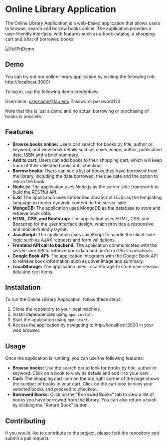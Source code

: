 # Online Library Application

The Online Library Application is a web-based application that allows users to browse, search and borrow books online. The application provides a user-friendly interface, with features such as a book catalog, a shopping cart and a list of borrowed books.

![fullPrjDemo](https://user-images.githubusercontent.com/96387037/229193559-a366011f-f8f7-4c0d-9157-1dd0eada9082.gif)

## Demo

You can try out our online library application by visiting the following link: http://localhost:3000/

To log in, use the following demo credentials:

Username: username@fau.edu
Password: password123

Note that this is just a demo and no actual borrowing or purchasing of books is possible.

## Features

- **Browse books online:** Users can search for books by title, author or keyword, and view book details such as cover image, author, publication date, ISBN and a brief summary.
- **Add to cart:** Users can add books to their shopping cart, which will keep track of their selected books until checkout.
- **Borrow books:** Users can see a list of books they have borrowed from the library, including the date borrowed, the due date and the option to return the book.
- **Node.js:** The application uses Node.js as the server-side framework to build the RESTful API.
- **EJS:** The application uses Embedded JavaScript (EJS) as the templating language to render dynamic content on the server-side.
- **MongoDB:** The application uses MongoDB as the database to store and retrieve book data.
- **HTML, CSS, and Bootstrap:** The application uses HTML, CSS, and Bootstrap for the user interface design, which provides a responsive and mobile-friendly layout.
- **JavaScript:** The application uses JavaScript to handle the client-side logic such as AJAX requests and form validations.
- **Frontend API call to backend:** The application communicates with the server-side API to retrieve book data and perform CRUD operations.
- **Google Book API:** The application integrates with the Google Book API to retrieve book information such as cover image and summary.
- **LocalStorage:** The application uses LocalStorage to store user session data and cart items.

## Installation

To run the Online Library Application, follow these steps:

1. Clone the repository to your local machine.
2. Install dependencies using `npm install`.
3. Start the application using `npm start`.
4. Access the application by navigating to http://localhost:3000 in your web browser.

## Usage

Once the application is running, you can use the following features:

- **Browse books:** Use the search bar to look for books by title, author or keyword. Click on a book to view its details and add it to your cart.
- **Cart:** The shopping cart icon on the top right corner of the page shows the number of books in your cart. Click on the cart icon to view your selected books and proceed to checkout.
- **Borrowed Books:** Click on the "Borrowed Books" tab to view a list of books you have borrowed from the library. You can also return a book by clicking the "Return Book" button.

## Contributing

If you would like to contribute to the project, please fork the repository and submit a pull request.
